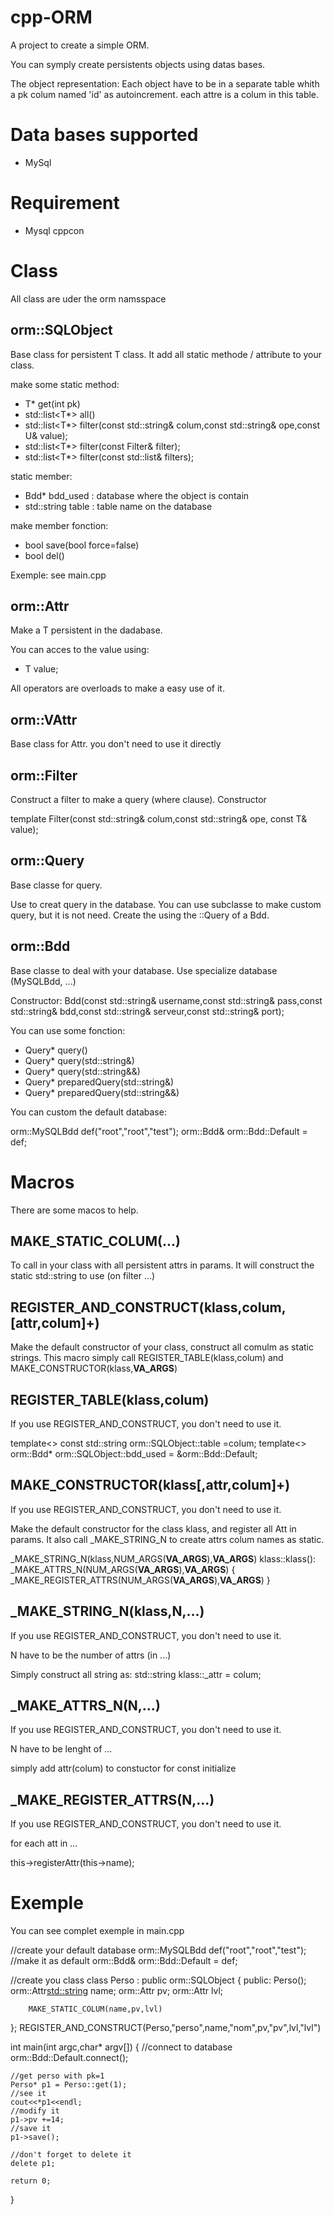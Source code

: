 cpp-ORM
=======

A project to create a simple ORM.

You can symply create persistents objects using datas bases.

The object representation:
    Each object have to be in a separate table whith a pk colum named 'id' as autoincrement.
    each attre is a colum in this table.

Data bases supported
=====================

* MySql


Requirement
===========

* Mysql cppcon


Class
=====

All class are uder the orm namsspace


orm::SQLObject<T>
-----------------

Base class for persistent T class. It add all static methode / attribute to your class.

make some static method:
* T* get(int pk)
* std::list\<T*\> all()
* std::list\<T*\> filter(const std::string& colum,const std::string& ope,const U& value);
* std::list\<T*\> filter(const Filter& filter);
* std::list\<T*\> filter(const std::list<Filter>& filters);

static member:
* Bdd* bdd_used : database where the object is contain
* std::string table : table name on the database

make member fonction:
* bool save(bool force=false)
* bool del() 


Exemple: see main.cpp

orm::Attr<T>
------------

Make a T persistent in the dadabase.

You can acces to the value using:
* T value;


All operators are overloads to make a easy use of it.

orm::VAttr
----------

Base class for Attr. you don't need to use it directly


orm::Filter
-----------

Construct a filter to make a query (where clause). Constructor 

template<typename T>
Filter(const std::string& colum,const std::string& ope, const T& value);


orm::Query
----------
Base classe for query.

Use to creat query in the database. You can use subclasse to make custom query, but it is not need. Create the using the ::Query of a Bdd.


orm::Bdd
---------

Base classe to deal with your database. Use specialize database (MySQLBdd, ...)

Constructor:
Bdd(const std::string& username,const std::string& pass,const std::string& bdd,const std::string& serveur,const std::string& port);


You can use some fonction:
* Query* query()
* Query* query(std::string&)
* Query* query(std::string&&)
* Query* preparedQuery(std::string&)
* Query* preparedQuery(std::string&&)


You can custom the default database:

orm::MySQLBdd def("root","root","test");
orm::Bdd& orm::Bdd::Default = def;

Macros
======

There are some macos to help.

MAKE_STATIC_COLUM(...)
----------------------

To call in your class with all persistent attrs in params. It will construct the static std::string to use (on filter ...)


REGISTER_AND_CONSTRUCT(klass,colum,[attr,colum]+)
-------------------------------------------------

Make the default constructor of your class, construct all comulm as static strings.
This macro simply call REGISTER_TABLE(klass,colum) and MAKE_CONSTRUCTOR(klass,__VA_ARGS__)


REGISTER_TABLE(klass,colum)
------------------------------

If you use REGISTER_AND_CONSTRUCT, you don't need to use it.

template<>
const std::string orm::SQLObject<klass>::table =colum;
template<>
orm::Bdd* orm::SQLObject<klass>::bdd_used = &orm::Bdd::Default;


MAKE_CONSTRUCTOR(klass[,attr,colum]+)
--------------------------------------

If you use REGISTER_AND_CONSTRUCT, you don't need to use it.

Make the default constructor for the class klass, and register all Att in params. It also call _MAKE_STRING_N to create attrs colum names as static.

 _MAKE_STRING_N(klass,NUM_ARGS(__VA_ARGS__),__VA_ARGS__)
klass::klass(): _MAKE_ATTRS_N(NUM_ARGS(__VA_ARGS__),__VA_ARGS__)
{
 _MAKE_REGISTER_ATTRS(NUM_ARGS(__VA_ARGS__),__VA_ARGS__)
}


 _MAKE_STRING_N(klass,N,...)
----------------------------
If you use REGISTER_AND_CONSTRUCT, you don't need to use it.

N have to be the number of attrs (in ...)

Simply construct all string as:
std::string klass::_attr = colum;


_MAKE_ATTRS_N(N,...)
--------------------
If you use REGISTER_AND_CONSTRUCT, you don't need to use it.

N have to be lenght of ...

simply add attr(colum) to constuctor for const initialize


_MAKE_REGISTER_ATTRS(N,...)
---------------------------------------
If you use REGISTER_AND_CONSTRUCT, you don't need to use it.

for each att in ...

this->registerAttr(this->name);



Exemple
=======

You can see complet exemple in main.cpp

//create your default database
orm::MySQLBdd def("root","root","test");
//make it as default
orm::Bdd& orm::Bdd::Default = def;

//create you class
class Perso : public orm::SQLObject<Perso>
{
    public:
        Perso();
        orm::Attr<std::string> name;
        orm::Attr<int> pv;
        orm::Attr<int> lvl;

        MAKE_STATIC_COLUM(name,pv,lvl)
};
REGISTER_AND_CONSTRUCT(Perso,"perso",name,"nom",pv,"pv",lvl,"lvl")

int main(int argc,char* argv[])
{
    //connect to database
    orm::Bdd::Default.connect();

    //get perso with pk=1
    Perso* p1 = Perso::get(1);
    //see it
    cout<<*p1<<endl;
    //modify it
    p1->pv +=14;
    //save it
    p1->save();

    //don't forget to delete it
    delete p1;

    return 0;
}


